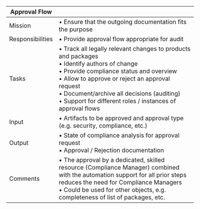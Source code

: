| Approval Flow         | |
| ---------------- | ------------------------------------------------ |
| Mission          | • Ensure that the outgoing documentation fits the purpose |
| Responsibilities | • Provide approval flow appropriate for audit |
| Tasks            | • Track all legally relevant changes to products and packages <br>• Identify authors of change<br>• Provide compliance status and overview<br>• Allow to approve or reject an approval request<br>• Document/archive all decisions (auditing)<br>• Support for different roles / instances of approval flows |
| Input            | • Artifacts to be approved and approval type (e.g. security, compliance, etc.)   |
| Output           | • State of compliance analysis for approval request<br>• Approval / Rejection documentation  |
| Comments         | • The approval by a dedicated, skilled resource (Compliance Manager) combined with the automation support for all prior steps reduces the need for Compliance Managers<br>• Could be used for other objects, e.g. completeness of list of packages, etc.|